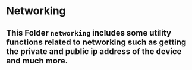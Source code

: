 # Networking

## This Folder `networking` includes some utility functions related to networking such as getting the private and public ip address of the device and much more.